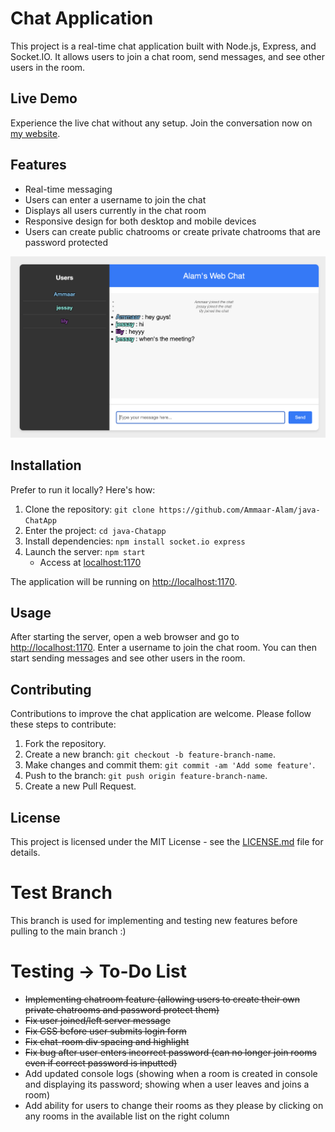 # Chat Application

This project is a real-time chat application built with Node.js, Express, and Socket.IO. It allows users to join a chat room, send messages, and see other users in the room.

## Live Demo

Experience the live chat without any setup. Join the conversation now on [my website](http://webchat.ammaar.xyz).

## Features

- Real-time messaging
- Users can enter a username to join the chat
- Displays all users currently in the chat room
- Responsive design for both desktop and mobile devices
- Users can create public chatrooms or create private chatrooms that are password protected

![Chat GUI](https://github.com/Ammaar-Alam/java-ChatApp/blob/main/WebChatGUI.png?raw=true)

## Installation

Prefer to run it locally? Here's how:

1. Clone the repository: `git clone https://github.com/Ammaar-Alam/java-ChatApp`
2. Enter the project: `cd java-Chatapp`
3. Install dependencies: `npm install socket.io express`
4. Launch the server: `npm start`
   - Access at [localhost:1170](http://localhost:1170)

The application will be running on [http://localhost:1170](http://localhost:1170).

## Usage

After starting the server, open a web browser and go to [http://localhost:1170](http://localhost:1170). Enter a username to join the chat room. You can then start sending messages and see other users in the room.

## Contributing

Contributions to improve the chat application are welcome. Please follow these steps to contribute:

1. Fork the repository.
2. Create a new branch: `git checkout -b feature-branch-name`.
3. Make changes and commit them: `git commit -am 'Add some feature'`.
4. Push to the branch: `git push origin feature-branch-name`.
5. Create a new Pull Request.

## License

This project is licensed under the MIT License - see the [LICENSE.md](LICENSE) file for details.


# Test Branch
This branch is used for implementing and testing new features before pulling to the main branch :)

# Testing -> To-Do List
   - ~~Implementing chatroom feature (allowing users to create their own private chatrooms and password protect them)~~
   - ~~Fix user joined/left server message~~
   - ~~Fix CSS before user submits login form~~
   - ~~Fix chat-room div spacing and highlight~~
   - ~~Fix bug after user enters incorrect password (can no longer join rooms even if correct password is inputted)~~
   - Add updated console logs (showing when a room is created in console and displaying its password; showing when a user leaves and joins a room)
   - Add ability for users to change their rooms as they please by clicking on any rooms in the available list on the right column
